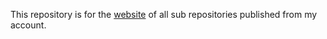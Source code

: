 This repository is for the [website](https://imoliwer.github.io/) of all sub repositories published from my account.